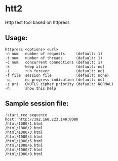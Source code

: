 # htt2
Http test tool based on httpress

## Usage:

	httpress <options> <url>
  	-n num   number of requests     (default: 1)
  	-t num   number of threads      (default: 1)
  	-c num   concurrent connections (default: 1)
  	-k       keep alive             (default: no)
  	-i       run forever            (default: no)
  	-f file  session file           (default: none)
  	-q       no progress indication (default: no)
  	-z pri   GNUTLS cipher priority (default: NORMAL)
  	-h       show this help


## Sample session file:

	!start_req_sequence
	host: http://192.168.223.140:8080
	/html/1000/1.html
	/html/1000/2.html
	/html/1000/3.html
	/html/1000/4.html
	/html/1000/5.html
	/html/1000/6.html
	/html/1000/7.html
	/html/1000/8.html


